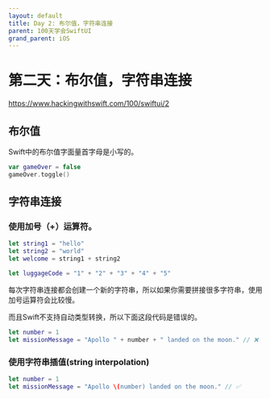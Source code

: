 ```yaml
---
layout: default
title: Day 2: 布尔值，字符串连接
parent: 100天学会SwiftUI
grand_parent: iOS
---
```


# 第二天：布尔值，字符串连接

<https://www.hackingwithswift.com/100/swiftui/2>

## 布尔值

Swift中的布尔值字面量首字母是小写的。

```swift
var gameOver = false
gameOver.toggle()
```

## 字符串连接

### 使用加号（+）运算符。

```swift
let string1 = "hello"
let string2 = "world"
let welcome = string1 + string2

let luggageCode = "1" + "2" + "3" + "4" + "5"
```
每次字符串连接都会创建一个新的字符串，所以如果你需要拼接很多字符串，使用加号运算符会比较慢。

而且Swift不支持自动类型转换，所以下面这段代码是错误的。

```swift
let number = 1 
let missionMessage = "Apollo " + number + " landed on the moon." // ❌
```

### 使用字符串插值(string interpolation)

```swift
let number = 1 
let missionMessage = "Apollo \(number) landed on the moon." // ✅
```